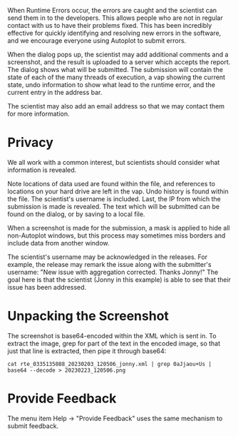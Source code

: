 When Runtime Errors occur, the errors are caught and the scientist can
send them in to the developers. This allows people who are not in
regular contact with us to have their problems fixed. This has been
incredibly effective for quickly identifying and resolving new errors in
the software, and we encourage everyone using Autoplot to submit errors.

When the dialog pops up, the scientist may add additional comments and a
screenshot, and the result is uploaded to a server which accepts the
report. The dialog shows what will be submitted. The submission will
contain the state of each of the many threads of execution, a vap
showing the current state, undo information to show what lead to the
runtime error, and the current entry in the address bar.

The scientist may also add an email address so that we may contact them
for more information.

# Privacy

We all work with a common interest, but scientists should consider what
information is revealed.

Note locations of data used are found within the file, and references to
locations on your hard drive are left in the vap. Undo history is found
within the file. The scientist's username is included. Last, the IP from
which the submission is made is revealed. The text which will be
submitted can be found on the dialog, or by saving to a local file.

When a screenshot is made for the submission, a mask is applied to hide
all non-Autoplot windows, but this process may sometimes miss borders
and include data from another window.

The scientist's username may be acknowledged in the releases. For
example, the release may remark the issue along with the submitter's
username: "New issue with aggregation corrected. Thanks Jonny\!" The
goal here is that the scientist (Jonny in this example) is able to see
that their issue has been addressed.

# Unpacking the Screenshot

The screenshot is base64-encoded within the XML which is sent in. To
extract the image, grep for part of the text in the encoded image, so
that just that line is extracted, then pipe it through base64:

```
cat rte_0335135088_20230203_120506_jonny.xml | grep 0aJjaou+Us | base64 --decode > 20230223_120506.png
```
# Provide Feedback

The menu item Help &rarr; &quot;Provide Feedback&quot; uses the same mechanism to
submit feedback.

